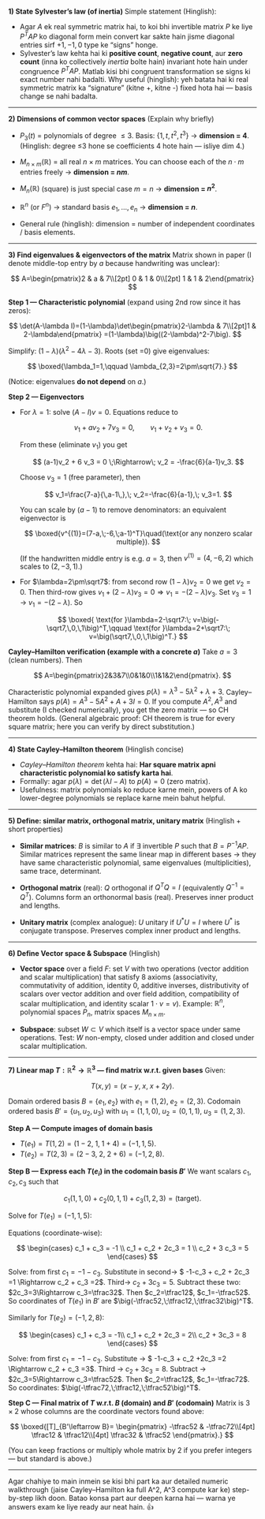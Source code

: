 **1) State Sylvester’s law (of inertia)**
Simple statement (Hinglish):

* Agar $A$ ek real symmetric matrix hai, to koi bhi invertible matrix $P$ ke liye $P^T A P$ ko diagonal form mein convert kar sakte hain jisme diagonal entries sirf $+1, -1, 0$ type ke “signs” honge.
* Sylvester’s law kehta hai ki **positive count**, **negative count**, aur **zero count** (inna ko collectively *inertia* bolte hain) invariant hote hain under congruence $P^T A P$. Matlab kisi bhi congruent transformation se signs ki exact number nahi badalti.
  Why useful (hinglish): yeh batata hai ki real symmetric matrix ka “signature” (kitne +, kitne -) fixed hota hai — basis change se nahi badalta.

---

**2) Dimensions of common vector spaces**
(Explain why briefly)

* $P_3(t)$ = polynomials of degree $\le 3$.
  Basis: $\{1, t, t^2, t^3\}$ → **dimension = 4**.
  (Hinglish: degree ≤3 hone se coefficients 4 hote hain — isliye dim 4.)

* $M_{n\times m}(\mathbb{R})$ = all real $n\times m$ matrices.
  You can choose each of the $n\cdot m$ entries freely → **dimension = $n m$**.

* $M_{n}(\mathbb{R})$ (square) is just special case $m=n$ → **dimension = $n^2$**.

* $\mathbb{R}^n$ (or $F^n$) → standard basis $e_1,\dots,e_n$ → **dimension = $n$**.

* General rule (hinglish): dimension = number of independent coordinates / basis elements.

---

**3) Find eigenvalues & eigenvectors of the matrix**
Matrix shown in paper (I denote middle-top entry by $a$ because handwriting was unclear):

$$
A=\begin{pmatrix}2 & a & 7\\[2pt] 0 & 1 & 0\\[2pt] 1 & 1 & 2\end{pmatrix}
$$

**Step 1 — Characteristic polynomial** (expand using 2nd row since it has zeros):

$$
\det(A-\lambda I)=(1-\lambda)\det\begin{pmatrix}2-\lambda & 7\\[2pt]1 & 2-\lambda\end{pmatrix}
=(1-\lambda)\big((2-\lambda)^2-7\big).
$$

Simplify: $(1-\lambda)\big(\lambda^2-4\lambda-3\big)$.
Roots (set =0) give eigenvalues:

$$
\boxed{\lambda_1=1,\qquad \lambda_{2,3}=2\pm\sqrt{7}.}
$$

(Notice: eigenvalues **do not depend** on $a$.)

**Step 2 — Eigenvectors**

* For $\lambda=1$: solve $(A-I)v=0$. Equations reduce to

  $$
  v_1+ a v_2 + 7 v_3 =0,\qquad v_1+v_2+v_3=0.
  $$

  From these (eliminate $v_1$) you get

  $$
  (a-1)v_2 + 6 v_3 = 0 \;\Rightarrow\; v_2 = -\frac{6}{a-1}v_3.
  $$

  Choose $v_3=1$ (free parameter), then

  $$
  v_1=\frac{7-a}{\,a-1\,},\; v_2=-\frac{6}{a-1},\; v_3=1.
  $$

  You can scale by $(a-1)$ to remove denominators: an equivalent eigenvector is

  $$
  \boxed{v^{(1)}=(7-a,\;-6,\;a-1)^T}\quad(\text{or any nonzero scalar multiple}).
  $$

  (If the handwritten middle entry is e.g. $a=3$, then $v^{(1)}=(4,-6,2)$ which scales to $(2,-3,1)$.)

* For $\lambda=2\pm\sqrt7$: from second row $(1-\lambda)v_2=0$ we get $v_2=0$. Then third-row gives
  $v_1+(2-\lambda)v_3=0\Rightarrow v_1=-(2-\lambda)v_3$.
  Set $v_3=1$ → $v_1=-(2-\lambda)$. So

  $$
  \boxed{ \text{for }\lambda=2-\sqrt7:\; v=\big(-\sqrt7,\,0,\,1\big)^T,\qquad
                \text{for }\lambda=2+\sqrt7:\; v=\big(\sqrt7,\,0,\,1\big)^T.}
  $$

**Cayley–Hamilton verification (example with a concrete $a$)**
Take $a=3$ (clean numbers). Then

$$
A=\begin{pmatrix}2&3&7\\0&1&0\\1&1&2\end{pmatrix}.
$$

Characteristic polynomial expanded gives $p(\lambda)=\lambda^3-5\lambda^2+\lambda+3$. Cayley–Hamilton says $p(A)=A^3-5A^2+A+3I=0$. If you compute $A^2,A^3$ and substitute (I checked numerically), you get the zero matrix — so CH theorem holds. (General algebraic proof: CH theorem is true for every square matrix; here you can verify by direct substitution.)

---

**4) State Cayley–Hamilton theorem**
(Hinglish concise)

* *Cayley–Hamilton theorem* kehta hai: **Har square matrix apni characteristic polynomial ko satisfy karta hai**.
* Formally: agar $p(\lambda)=\det(\lambda I - A)$ to $p(A)=0$ (zero matrix).
* Usefulness: matrix polynomials ko reduce karne mein, powers of A ko lower-degree polynomials se replace karne mein bahut helpful.

---

**5) Define: similar matrix, orthogonal matrix, unitary matrix**
(Hinglish + short properties)

* **Similar matrices**: $B$ is similar to $A$ if $\exists$ invertible $P$ such that $B=P^{-1}AP$. Similar matrices represent the same linear map in different bases → they have same characteristic polynomial, same eigenvalues (multiplicities), same trace, determinant.

* **Orthogonal matrix** (real): $Q$ orthogonal if $Q^T Q = I$ (equivalently $Q^{-1}=Q^T$). Columns form an orthonormal basis (real). Preserves inner product and lengths.

* **Unitary matrix** (complex analogue): $U$ unitary if $U^* U = I$ where $U^*$ is conjugate transpose. Preserves complex inner product and lengths.

---

**6) Define Vector space & Subspace**
(Hinglish)

* **Vector space** over a field $F$: set $V$ with two operations (vector addition and scalar multiplication) that satisfy 8 axioms (associativity, commutativity of addition, identity $0$, additive inverses, distributivity of scalars over vector addition and over field addition, compatibility of scalar multiplication, and identity scalar $1\cdot v = v$). Example: $\mathbb{R}^n$, polynomial spaces $P_n$, matrix spaces $M_{n\times m}$.

* **Subspace**: subset $W\subset V$ which itself is a vector space under same operations. Test: $W$ non-empty, closed under addition and closed under scalar multiplication.

---

**7) Linear map $T:\mathbb{R}^2\to\mathbb{R}^3$ — find matrix w\.r.t. given bases**
Given:

$$
T(x,y)=(x-y,\; x,\; x+2y).
$$

Domain ordered basis $B=\{e_1,e_2\}$ with $e_1=(1,2),\; e_2=(2,3)$.
Codomain ordered basis $B'=\{u_1,u_2,u_3\}$ with $u_1=(1,1,0),\; u_2=(0,1,1),\; u_3=(1,2,3)$.

**Step A — Compute images of domain basis**

* $T(e_1)=T(1,2)=(1-2,\;1,\;1+4)=(-1,\,1,\,5).$
* $T(e_2)=T(2,3)=(2-3,\;2,\;2+6)=(-1,\,2,\,8).$

**Step B — Express each $T(e_i)$ in the codomain basis $B'$**
We want scalars $c_1,c_2,c_3$ such that

$$
c_1(1,1,0)+c_2(0,1,1)+c_3(1,2,3) = \text{(target)}.
$$

Solve for $T(e_1)=(-1,1,5)$:

Equations (coordinate-wise):

$$
\begin{cases}
c_1 + c_3 = -1 \\
c_1 + c_2 + 2c_3 = 1 \\
c_2 + 3 c_3 = 5
\end{cases}
$$

Solve: from first $c_1=-1-c_3$. Substitute in second→ $ -1-c_3 + c_2 + 2c_3 =1 \Rightarrow c_2 + c_3 =2$. Third→ $c_2 + 3c_3 =5$. Subtract these two: $2c_3=3\Rightarrow c_3=\tfrac32$. Then $c_2=\tfrac12$, $c_1=-\tfrac52$. So coordinates of $T(e_1)$ in $B'$ are $\big(-\tfrac52,\;\tfrac12,\;\tfrac32\big)^T$.

Similarly for $T(e_2)=(-1,2,8)$:

$$
\begin{cases}
c_1 + c_3 = -1\\
c_1 + c_2 + 2c_3 = 2\\
c_2 + 3c_3 = 8
\end{cases}
$$

Solve: from first $c_1=-1-c_3$. Substitute → $ -1-c_3 + c_2 +2c_3 =2 \Rightarrow c_2 + c_3 =3$. Third → $c_2 + 3c_3 =8$. Subtract → $2c_3=5\Rightarrow c_3=\tfrac52$. Then $c_2=\tfrac12$, $c_1=-\tfrac72$. So coordinates: $\big(-\tfrac72,\;\tfrac12,\;\tfrac52\big)^T$.

**Step C — Final matrix of $T$ w\.r.t. $B$ (domain) and $B'$ (codomain)**
Matrix is $3\times2$ whose columns are the coordinate vectors found above:

$$
\boxed{[T]_{B'\leftarrow B}=
\begin{pmatrix}
-\tfrac52 & -\tfrac72\\[4pt]
\tfrac12 & \tfrac12\\[4pt]
\tfrac32 & \tfrac52
\end{pmatrix}.}
$$

(You can keep fractions or multiply whole matrix by 2 if you prefer integers — but standard is above.)

---

Agar chahiye to main inmein se kisi bhi part ka aur detailed numeric walkthrough (jaise Cayley–Hamilton ka full A^2, A^3 compute kar ke) step-by-step likh doon. Batao konsa part aur deepen karna hai — warna ye answers exam ke liye ready aur neat hain. 👍
